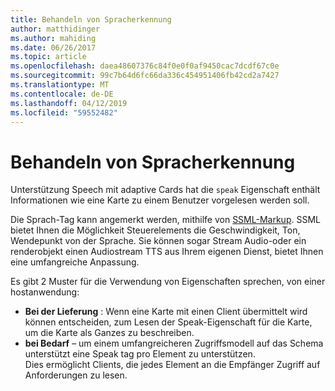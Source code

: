 ```yaml
---
title: Behandeln von Spracherkennung
author: matthidinger
ms.author: mahiding
ms.date: 06/26/2017
ms.topic: article
ms.openlocfilehash: daea48607376c84f0e0f0af9450cac7dcdf67c0e
ms.sourcegitcommit: 99c7b64d6fc66da336c454951406fb42cd2a7427
ms.translationtype: MT
ms.contentlocale: de-DE
ms.lasthandoff: 04/12/2019
ms.locfileid: "59552482"
---
```

# <a name="handling-speech"></a>Behandeln von Spracherkennung

Unterstützung Speech mit adaptive Cards hat die `speak` Eigenschaft enthält Informationen wie eine Karte zu einem Benutzer vorgelesen werden soll.

Die Sprach-Tag kann angemerkt werden, mithilfe von [SSML-Markup](https://msdn.microsoft.com/en-us/library/office/hh361578(v=office.14).aspx). SSML bietet Ihnen die Möglichkeit Steuerelements die Geschwindigkeit, Ton, Wendepunkt von der Sprache.  Sie können sogar Stream Audio-oder ein renderobjekt einen Audiostream TTS aus Ihrem eigenen Dienst, bietet Ihnen eine umfangreiche Anpassung.

Es gibt 2 Muster für die Verwendung von Eigenschaften sprechen, von einer hostanwendung:
* **Bei der Lieferung** : Wenn eine Karte mit einen Client übermittelt wird können entscheiden, zum Lesen der Speak-Eigenschaft für die Karte, um die Karte als Ganzes zu beschreiben.
* **bei Bedarf** – um einem umfangreicheren Zugriffsmodell auf das Schema unterstützt eine Speak tag pro Element zu unterstützen.  
Dies ermöglicht Clients, die jedes Element an die Empfänger Zugriff auf Anforderungen zu lesen.

